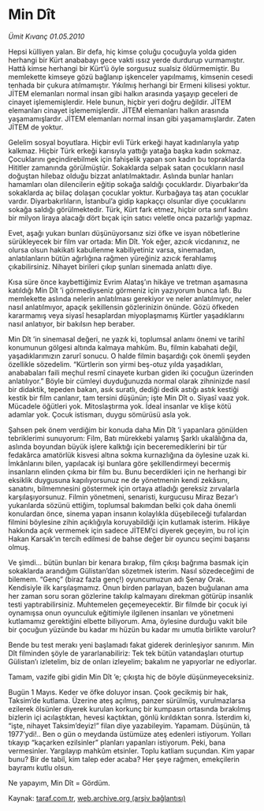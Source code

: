 # Min Dît

*Ümit Kıvanç  01.05.2010*

<div class="yazi"><p>Hepsi külliyen yalan. Bir defa, hiç kimse çoluğu çocuğuyla yolda giden herhangi bir Kürt anababayı gece vakti ıssız yerde durdurup vurmamıştır. Hattâ kimse herhangi bir Kürt’ü öyle sorgusuz sualsiz öldürmemiştir. Bu memlekette kimseye gözü bağlanıp işkenceler yapılmamış, kimsenin cesedi tenhada bir çukura atılmamıştır. Yıkılmış herhangi bir Ermeni kilisesi yoktur. JİTEM elemanları normal insan gibi halkın arasında yaşayıp geceleri de cinayet işlememişlerdir. Hele bunun, hiçbir yeri doğru değildir. JİTEM elemanları cinayet işlememişlerdir. JİTEM elemanları halkın arasında yaşamamışlardır. JİTEM elemanları normal insan gibi yaşamamışlardır. Zaten JİTEM de yoktur.</p>
<p>Gelelim sosyal boyutlara. Hiçbir evli Türk erkeği hayat kadınlarıyla yatıp kalkmaz. Hiçbir Türk erkeği karısıyla yattığı yatağa başka kadın sokmaz. Çocuklarını geçindirebilmek için fahişelik yapan son kadın bu topraklarda Hititler zamanında görülmüştür. Sokaklarda selpak satan çocukların nasıl doğuştan hilebaz olduğu bizzat anlatılmaktadır. Aslında bunlar hanları hamamları olan dilencilerin eğitip sokağa saldığı çocuklardır. Diyarbakır’da sokaklarda aç biilaç dolaşan çocuklar yoktur. Kurbağaya taş atan çocuklar vardır. Diyarbakırlıların, İstanbul’a gidip kapkaççı olsunlar diye çocuklarını sokağa saldığı görülmektedir. Türk, Kürt fark etmez, hiçbir orta sınıf kadını bir milyon liraya alacağı dört bıçak için satıcı veletle onca pazarlığı yapmaz.</p>
<p>Evet, aşağı yukarı bunları düşünüyorsanız sizi öfke ve isyan nöbetlerine sürükleyecek bir film var ortada: Min Dît. Yok eğer, azıcık vicdanınız, ne olursa olsun hakikati kabullenme kabiliyetiniz varsa, sinemadan, anlatılanların bütün ağırlığına rağmen yüreğiniz azıcık ferahlamış çıkabilirsiniz. Nihayet birileri çıkıp şunları sinemada anlattı diye.</p>
<p>Kısa süre önce kaybettiğimiz Evrim Alataş’ın hikâye ve tretman aşamasına katıldığı Min Dît ’i görmediyseniz görmeniz için yazıyorum bunca lafı. Bu memlekette aslında nelerin anlatılması gerekiyor ve neler anlatılmıyor, neler nasıl anlatılmıyor, apaçık şekillensin gözlerinizin önünde. Gözü öfkeden kararmamış veya siyasî hesaplardan miyoplaşmamış Kürtler yaşadıklarını nasıl anlatıyor, bir bakılsın hep beraber.</p>
<p>Min Dît ’in sinemasal değeri, ne yazık ki, toplumsal anlamı önemi ve tarihî konumunun gölgesi altında kalmaya mahkûm. Bu, filmin kabahati değil, yaşadıklarımızın zarurî sonucu. O halde filmin başardığı çok önemli şeyden özellikle sözedelim. “Kürtlerin son yirmi beş-otuz yılda yaşadıkları, anababaları faili meçhul resmî cinayete kurban giden iki çocuğun üzerinden anlatılıyor.” Böyle bir cümleyi duyduğunuzda normal olarak zihninizde nasıl bir didaktik, tepeden bakan, asık suratlı, dediği dedik astığı astık kestiği kestik bir film canlanır, tam tersini düşünün; işte Min Dît o. Siyasî vaaz yok. Mücadele öğütleri yok. Mitoslaştırma yok. İdeal insanlar ve klişe kötü adamlar yok. Çocuk istismarı, duygu sömürüsü asla yok.</p>
<p>Şahsen pek önem verdiğim bir konuda daha Min Dît ’i yapanlara gönülden tebriklerimi sunuyorum: Film, Batı mürekkebi yalamış Şarklı ukalâlığına da, aslında boyundan büyük işlere kalktığı için beceremediklerini bir tür fedakârca amatörlük kisvesi altına sokma kurnazlığına da öylesine uzak ki. İmkânlarını bilen, yapılacak işi bunlara göre şekillendirmeyi becermiş insanların elinden çıkma bir film bu. Bunu becerdikleri için ne herhangi bir eksiklik duygusuna kapılıyorsunuz ne de yönetmenin kendi zekâsını, sanatını, bilmemnesini göstermek için ortaya atladığı gereksiz zırvalarla karşılaşıyorsunuz. Filmin yönetmeni, senaristi, kurgucusu Miraz Bezar’ı yukarılarda sözünü ettiğim, toplumsal bakımdan belki çok daha önemli konulardan önce, sinema yapan insanın kolaylıkla düşebileceği tufalardan filmini böylesine zihin açıklığıyla koruyabildiği için kutlamak isterim. Hikâye hakkında açık vermemek için sadece JİTEM’ci diyerek geçeyim, bu rol için Hakan Karsak’ın tercih edilmesi de bahse değer bir oyuncu seçimi başarısı olmuş.</p>
<p>Ve şimdi... bütün bunları bir kenara bırakıp, film çıkışı bağrıma basmak için sokaklarda arandığım Gülistan’dan sözetmek isterim. Nasıl sözedeceğimi de bilemem. “Genç” (biraz fazla genç!) oyuncumuzun adı Şenay Orak. Kendisiyle ilk karşılaşmamız. Onun birden parlayan, bazen buğulanan ama her zaman soru soran gözlerine takılıp kalmayanı direkman götürüp insanlık testi yaptırabilirsiniz. Muhtemelen geçemeyecektir. Bir filmde bir çocuk iyi oynamışsa onun oyunculuk eğitimiyle ilgilenen insanları ve yönetmeni kutlamamız gerektiğini elbette biliyorum. Ama, öylesine durduğu vakit bile bir çocuğun yüzünde bu kadar mı hüzün bu kadar mı umutla birlikte varolur?</p>
<p>Bende bu test merakı yeni başlamadı fakat giderek derinleşiyor sanırım. Min Dît filminden şöyle de yararlanabiliriz: Tek tek bütün vatandaşları oturtup Gülistan’ı izletelim, biz de onları izleyelim; bakalım ne yapıyorlar ne ediyorlar.</p>
<p>Tamam, vazife gibi gidin Min Dît ’e; çıkışta hiç de böyle düşünmeyeceksiniz.</p>
<p>Bugün 1 Mayıs. Keder ve öfke doluyor insan. Çook gecikmiş bir hak, Taksim’de kutlama. Üzerine ateş açılmış, panzer sürülmüş, vurulmazlarsa ezilerek ölsünler diyerek kurulan korkunç bir kumpasın ortasında bırakılmış bizlerin içi acılaştıktan, hevesi kaçtıktan, gönlü kırıldıktan sonra. İsterdim ki, “işte, nihayet Taksim’deyiz!” filan diye yazabileyim. Yapamam. Düşünün, tâ 1977’ydi!.. Ben o gün o meydanda üstümüze ateş edenleri istiyorum. Yolları tıkayıp “kaçarken ezilsinler” planları yapanları istiyorum. Peki, bana vermesinler. Yargılayıp mahkûm etsinler. Toplu katliam suçundan. Kim yapar bunu? Bir de tabiî, kim talep eder acaba? Her şeye rağmen, emekçilerin bayramı kutlu olsun.</p>
<p>Ne yapayım, Min Dît = Gördüm.</p></div>

Kaynak: [taraf.com.tr](http://www.taraf.com.tr:80/umit-kivanc/makale-min-dit.htm), [web.archive.org (arşiv bağlantısı)](http://web.archive.org/web/20100504081405/http://www.taraf.com.tr:80/umit-kivanc/makale-min-dit.htm)
